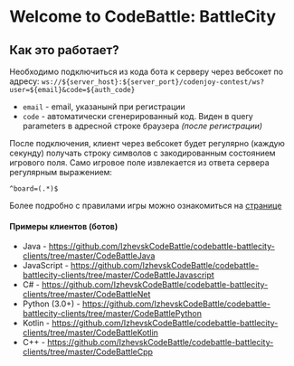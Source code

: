 # Welcome to CodeBattle: BattleCity
## Как это работает?
Необходимо подключиться из кода бота к серверу через вебсокет по адресу:
`ws://${server_host}:${server_port}/codenjoy-contest/ws?user=${email}&code=${auth_code}`
- `email` - email, указанынй при регистрации
- `code` - автоматически сгенерированный код. Виден в query parameters в адресной строке браузера *(после регистрации)*

После подключения, клиент через вебсокет будет регулярно (каждую секунду) получать строку символов с закодированным состоянием игрового поля. 
Само игровое поле извлекается из ответа сервера регулярным выражением:
```
^board=(.*)$
```

Более подробно с правилами игры можно ознакомиться на [странице](Rules.md)

#### Примеры клиентов (ботов)
- Java - https://github.com/IzhevskCodeBattle/codebattle-battlecity-clients/tree/master/CodeBattleJava 
- JavaScript - https://github.com/IzhevskCodeBattle/codebattle-battlecity-clients/tree/master/CodeBattleJavascript
- C# - https://github.com/IzhevskCodeBattle/codebattle-battlecity-clients/tree/master/CodeBattleNet
- Python (3.0+) - https://github.com/IzhevskCodeBattle/codebattle-battlecity-clients/tree/master/CodeBattlePython
- Kotlin - https://github.com/IzhevskCodeBattle/codebattle-battlecity-clients/tree/master/CodeBattleKotlin
- C++ - https://github.com/IzhevskCodeBattle/codebattle-battlecity-clients/tree/master/CodeBattleCpp
